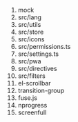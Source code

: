 1. mock
2. src/lang
3. src/utils
4. src/store
5. src/icons
6. src/permissions.ts
7. src/settings.ts
8. src/pwa
9. src/directives
10. src/filters
11. el-scrollbar
12. transition-group
13. fuse.js
14. nprogress
15. screenfull